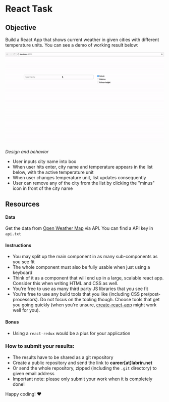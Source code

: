 # React Task

## Objective
Build a React App that shows current weather in given cities with different temperature units. You can see a demo of working result below:

![React Weather App](react-task-demo.gif)

*Design and behavior*

* User inputs city name into box
* When user hits enter, city name and temperature appears in the list below, with the active temperature unit
* When user changes temperature unit, list updates consequently
* User can remove any of the city from the list by clicking the "minus" icon in front of the city name


## Resources

#### Data
Get the data from [Open Weather Map](http://openweathermap.org) via API. You can find a API key in `api.txt`


#### Instructions

* You may split up the main component in as many sub-components as you see fit
* The whole component must also be fully usable when just using a keyboard
* Think of it as a component that will end up in a large, scalable react app. Consider this when writing HTML and CSS as well.
* You're free to use as many third party JS libraries that you see fit
* You're free to use any build tools that you like (including CSS pre/post-processors). Do not focus on the tooling though. Choose tools that get you going quickly (when you're unsure, [create-react-app](https://github.com/facebookincubator/create-react-app/) might work well for you).


#### Bonus
* Using a `react-redux` would be a plus for your application


### How to submit your results:

* The results have to be shared as a git repository
* Create a public repository and send the link to __career[at]labrin.net__
* Or send the whole repository, zipped (including the `.git` directory) to given email address
* Important note: please only submit your work when it is completely done!

Happy coding! :heart:

